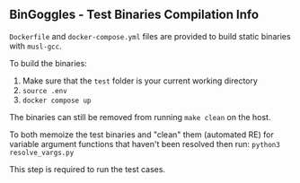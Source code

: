 ## BinGoggles - Test Binaries Compilation Info

`Dockerfile` and `docker-compose.yml` files are provided to build static binaries with `musl-gcc`.

To build the binaries:
1. Make sure that the `test` folder is your current working directory
2. `source .env`
3. `docker compose up`

The binaries can still be removed from running `make clean` on the host.

To both memoize the test binaries and "clean" them (automated RE) for variable argument functions that haven't been resolved then run:
`python3 resolve_vargs.py`

This step is required to run the test cases.